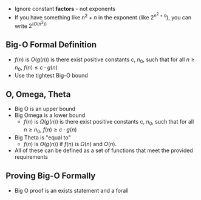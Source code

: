 - Ignore constant **factors** - not exponents
- If you have something like $n^2 + n$ in the exponent (like $2^{n^2 + n}$), you can write $2^{(O(n^2))}$

## Big-O Formal Definition
- $f(n$) is $O(g(n))$ is there exist positive constants c, $n_0$, such that for all $n \geq n_0$, $f(n) \leq c \cdot g(n)$
- Use the tightest  Big-O bound

## O, Omega, Theta
- Big O is an upper bound
- Big Omega is a lower bound
	- $f(n$) is $\Omega (g(n))$ is there exist positive constants c, $n_0$, such that for all $n \geq n_0$, $f(n) \geq c \cdot g(n)$
- Big Theta is "equal to"
	- $f(n$) is $\Theta(g(n))$ if $f(n)$ is $\Omega (n)$ and $O (n)$.
- All of these can be defined as a set of functions that meet the provided requirements

## Proving Big-O Formally
- Big O proof is an exists statement and a forall